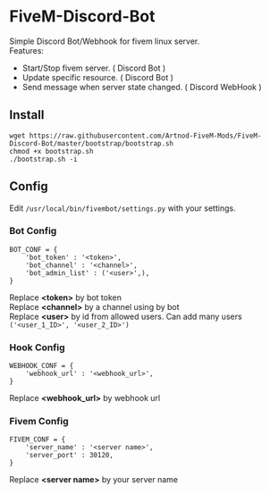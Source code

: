 # FiveM-Discord-Bot
Simple Discord Bot/Webhook for fivem linux server.  
Features:
  * Start/Stop fivem server. ( Discord Bot )
  * Update specific resource. ( Discord Bot )
  * Send message when server state changed. ( Discord WebHook )

## Install
```
wget https://raw.githubusercontent.com/Artnod-FiveM-Mods/FiveM-Discord-Bot/master/bootstrap/bootstrap.sh
chmod +x bootstrap.sh
./bootstrap.sh -i
```  

## Config
Edit `/usr/local/bin/fivembot/settings.py` with your settings.  

### Bot Config
```
BOT_CONF = {
    'bot_token' : '<token>',
    'bot_channel' : '<channel>',
    'bot_admin_list' : ('<user>',),
}
```
Replace **\<token>** by bot token  
Replace **\<channel>** by a channel using by bot  
Replace **\<user>** by id from allowed users. Can add many users `('<user_1_ID>', '<user_2_ID>')`  

### Hook Config  
```
WEBHOOK_CONF = {
    'webhook_url' : '<webhook_url>',
}
```
Replace **\<webhook_url>** by webhook url  

### Fivem Config  
```
FIVEM_CONF = {
    'server_name' : '<server name>',
    'server_port' : 30120,
}
```
Replace **\<server name>** by your server name  
